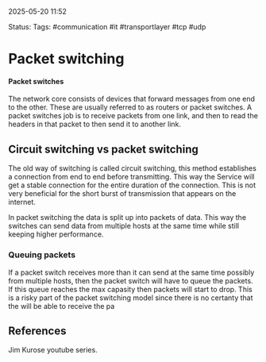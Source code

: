 2025-05-20 11:52

Status:
Tags: #communication #it #transportlayer #tcp #udp 

# Packet switching


#### Packet switches
The network core consists of devices that forward messages from one end to the other. These are usually referred to as routers or packet switches. A packet switches job is to receive packets from one link, and then to read the headers in that packet to then send it to another link. 

## Circuit switching vs packet switching

The old way of switching is called circuit switching, this method establishes a connection from end to end before transmitting. This way the Service will get a stable connection for the entire duration of the connection. This is not very beneficial for the short burst of transmission that appears on the internet. 

In packet switching the data is split up into packets of data. This way the switches can send data from multiple hosts at the same time while still keeping higher performance. 

### Queuing packets

If a packet switch receives more than it can send at the same time possibly from multiple hosts, then the packet switch will have to queue the packets. If this queue reaches the max capasity then packets will start to drop. This is a risky part of the packet switching model since there is no certanty that the  will be able to receive the pa



## References

Jim Kurose youtube series. 